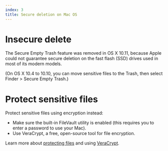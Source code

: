 ```yaml
---
index: 3
title: Secure deletion on Mac OS
---
```

# Insecure delete

The Secure Empty Trash feature was removed in OS X 10.11, because Apple could not guarantee secure deletion on the fast flash (SSD) drives used in most of its modern models. 

(On OS X 10.4 to 10.10, you can move sensitive files to the Trash, then select Finder > Secure Empty Trash.)

# Protect sensitive files

Protect sensitive files using encryption instead: 

* Make sure the built-in FileVault utility is enabled (this requires you to enter a password to use your Mac).  
* Use VeraCrypt, a free, open-source tool for file encryption. 

Learn more about [protecting files](umbrella://information/protecting-files) and using [VeraCrypt](umbrella://tools/files/s_veracrypt.md).